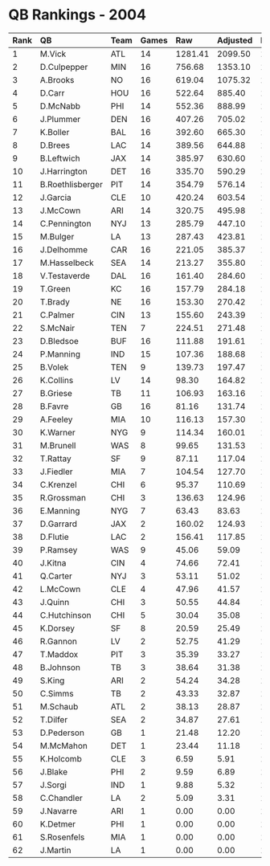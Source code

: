 # QB Rankings - 2004

| Rank | QB               | Team | Games | Raw     | Adjusted | Difficulty | Avg/Game | Normalized |
| :----| :----------------| :----| :-----| :-------| :--------| :----------| :--------| :----------|
| 1    | M.Vick           | ATL  | 14    | 1281.41 | 2099.50  | 1.000      | 149.96   | 131.90     |
| 2    | D.Culpepper      | MIN  | 16    | 756.68  | 1353.10  | 1.000      | 84.57    | 101.84     |
| 3    | A.Brooks         | NO   | 16    | 619.04  | 1075.32  | 1.000      | 67.21    | 88.73      |
| 4    | D.Carr           | HOU  | 16    | 522.64  | 885.40   | 1.000      | 55.34    | 79.77      |
| 5    | D.McNabb         | PHI  | 14    | 552.36  | 888.99   | 1.000      | 63.50    | 77.76      |
| 6    | J.Plummer        | DEN  | 16    | 407.26  | 705.02   | 1.000      | 44.06    | 71.27      |
| 7    | K.Boller         | BAL  | 16    | 392.60  | 665.30   | 1.000      | 41.58    | 69.39      |
| 8    | D.Brees          | LAC  | 14    | 389.56  | 644.88   | 1.000      | 46.06    | 67.60      |
| 9    | B.Leftwich       | JAX  | 14    | 385.97  | 630.60   | 1.000      | 45.04    | 66.21      |
| 10   | J.Harrington     | DET  | 16    | 335.70  | 590.29   | 1.000      | 36.89    | 65.85      |
| 11   | B.Roethlisberger | PIT  | 14    | 354.79  | 576.14   | 1.000      | 41.15    | 63.77      |
| 12   | J.Garcia         | CLE  | 10    | 420.24  | 603.54   | 1.000      | 60.35    | 61.60      |
| 13   | J.McCown         | ARI  | 14    | 320.75  | 495.98   | 1.000      | 35.43    | 60.19      |
| 14   | C.Pennington     | NYJ  | 13    | 285.79  | 447.10   | 1.000      | 34.39    | 57.42      |
| 15   | M.Bulger         | LA   | 13    | 287.43  | 423.81   | 1.000      | 32.60    | 56.40      |
| 16   | J.Delhomme       | CAR  | 16    | 221.05  | 385.37   | 1.000      | 24.09    | 56.19      |
| 17   | M.Hasselbeck     | SEA  | 14    | 213.27  | 355.80   | 1.000      | 25.41    | 53.92      |
| 18   | V.Testaverde     | DAL  | 16    | 161.40  | 284.60   | 1.000      | 17.79    | 51.43      |
| 19   | T.Green          | KC   | 16    | 157.79  | 284.18   | 1.000      | 17.76    | 51.41      |
| 20   | T.Brady          | NE   | 16    | 153.30  | 270.42   | 1.000      | 16.90    | 50.76      |
| 21   | C.Palmer         | CIN  | 13    | 155.60  | 243.39   | 1.000      | 18.72    | 48.57      |
| 22   | S.McNair         | TEN  | 7     | 224.51  | 271.48   | 1.000      | 38.78    | 47.21      |
| 23   | D.Bledsoe        | BUF  | 16    | 111.88  | 191.61   | 1.000      | 11.98    | 47.04      |
| 24   | P.Manning        | IND  | 15    | 107.36  | 188.68   | 1.000      | 12.58    | 46.68      |
| 25   | B.Volek          | TEN  | 9     | 139.73  | 197.47   | 1.000      | 21.94    | 45.41      |
| 26   | K.Collins        | LV   | 14    | 98.30   | 164.82   | 1.000      | 11.77    | 45.38      |
| 27   | B.Griese         | TB   | 11    | 106.93  | 163.16   | 1.000      | 14.83    | 44.63      |
| 28   | B.Favre          | GB   | 16    | 81.16   | 131.74   | 1.000      | 8.23     | 44.22      |
| 29   | A.Feeley         | MIA  | 10    | 116.13  | 157.30   | 1.000      | 15.73    | 44.15      |
| 30   | K.Warner         | NYG  | 9     | 114.34  | 160.01   | 1.000      | 17.78    | 44.00      |
| 31   | M.Brunell        | WAS  | 8     | 99.65   | 131.53   | 1.000      | 16.44    | 42.71      |
| 32   | T.Rattay         | SF   | 9     | 87.11   | 117.04   | 1.000      | 13.00    | 42.39      |
| 33   | J.Fiedler        | MIA  | 7     | 104.54  | 127.70   | 1.000      | 18.24    | 42.33      |
| 34   | C.Krenzel        | CHI  | 6     | 95.37   | 110.69   | 1.000      | 18.45    | 41.53      |
| 35   | R.Grossman       | CHI  | 3     | 136.63  | 124.96   | 1.000      | 41.65    | 41.02      |
| 36   | E.Manning        | NYG  | 7     | 63.43   | 83.63    | 1.000      | 11.95    | 40.84      |
| 37   | D.Garrard        | JAX  | 2     | 160.02  | 124.93   | 1.000      | 62.47    | 40.57      |
| 38   | D.Flutie         | LAC  | 2     | 156.41  | 117.85   | 1.000      | 58.93    | 40.49      |
| 39   | P.Ramsey         | WAS  | 9     | 45.06   | 59.09    | 1.000      | 6.57     | 40.22      |
| 40   | J.Kitna          | CIN  | 4     | 74.66   | 72.41    | 1.000      | 18.10    | 39.97      |
| 41   | Q.Carter         | NYJ  | 3     | 53.11   | 51.02    | 1.000      | 17.01    | 39.24      |
| 42   | L.McCown         | CLE  | 4     | 47.96   | 41.57    | 1.000      | 10.39    | 39.13      |
| 43   | J.Quinn          | CHI  | 3     | 50.55   | 44.84    | 1.000      | 14.95    | 39.09      |
| 44   | C.Hutchinson     | CHI  | 5     | 30.04   | 35.08    | 1.000      | 7.02     | 39.04      |
| 45   | K.Dorsey         | SF   | 8     | 20.59   | 25.49    | 1.000      | 3.19     | 38.92      |
| 46   | R.Gannon         | LV   | 2     | 52.75   | 41.29    | 1.000      | 20.64    | 38.85      |
| 47   | T.Maddox         | PIT  | 3     | 35.39   | 33.27    | 1.000      | 11.09    | 38.81      |
| 48   | B.Johnson        | TB   | 3     | 38.64   | 31.38    | 1.000      | 10.46    | 38.76      |
| 49   | S.King           | ARI  | 2     | 54.24   | 34.28    | 1.000      | 17.14    | 38.71      |
| 50   | C.Simms          | TB   | 2     | 43.33   | 32.87    | 1.000      | 16.43    | 38.68      |
| 51   | M.Schaub         | ATL  | 2     | 38.13   | 28.87    | 1.000      | 14.44    | 38.60      |
| 52   | T.Dilfer         | SEA  | 2     | 34.87   | 27.61    | 1.000      | 13.80    | 38.57      |
| 53   | D.Pederson       | GB   | 1     | 21.48   | 12.20    | 1.000      | 12.20    | 38.19      |
| 54   | M.McMahon        | DET  | 1     | 23.44   | 11.18    | 1.000      | 11.18    | 38.18      |
| 55   | K.Holcomb        | CLE  | 3     | 6.59    | 5.91     | 1.000      | 1.97     | 38.15      |
| 56   | J.Blake          | PHI  | 2     | 9.59    | 6.89     | 1.000      | 3.44     | 38.15      |
| 57   | J.Sorgi          | IND  | 1     | 9.88    | 5.32     | 1.000      | 5.32     | 38.09      |
| 58   | C.Chandler       | LA   | 2     | 5.09    | 3.31     | 1.000      | 1.66     | 38.07      |
| 59   | J.Navarre        | ARI  | 1     | 0.00    | 0.00     | 1.000      | 0.00     | 38.00      |
| 60   | K.Detmer         | PHI  | 1     | 0.00    | 0.00     | 1.000      | 0.00     | 38.00      |
| 61   | S.Rosenfels      | MIA  | 1     | 0.00    | 0.00     | 1.000      | 0.00     | 38.00      |
| 62   | J.Martin         | LA   | 1     | 0.00    | 0.00     | 1.000      | 0.00     | 38.00      |

